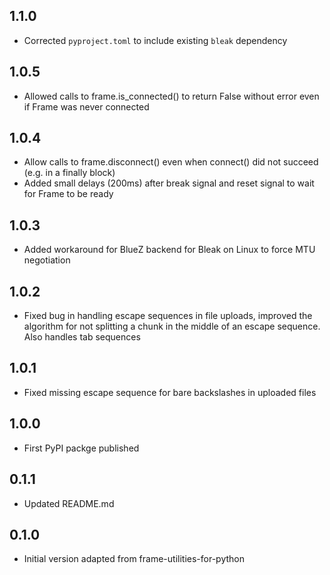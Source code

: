 ## 1.1.0

* Corrected `pyproject.toml` to include existing `bleak` dependency

## 1.0.5

* Allowed calls to frame.is_connected() to return False without error even if Frame was never connected

## 1.0.4

* Allow calls to frame.disconnect() even when connect() did not succeed (e.g. in a finally block)
* Added small delays (200ms) after break signal and reset signal to wait for Frame to be ready

## 1.0.3

* Added workaround for BlueZ backend for Bleak on Linux to force MTU negotiation

## 1.0.2

* Fixed bug in handling escape sequences in file uploads, improved the algorithm for not splitting a chunk in the middle of an escape sequence. Also handles tab sequences

## 1.0.1

* Fixed missing escape sequence for bare backslashes in uploaded files

## 1.0.0

* First PyPI packge published

## 0.1.1

* Updated README.md

## 0.1.0

* Initial version adapted from frame-utilities-for-python